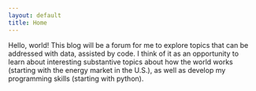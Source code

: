 ```yaml
---
layout: default
title: Home
---
```


Hello, world! This blog will be a forum for me to explore topics that can be addressed with data, assisted by code. 
I think of it as an opportunity to learn about interesting substantive topics about how the world works (starting with the energy market in the U.S.), 
as well as develop my programming skills (starting with python).

